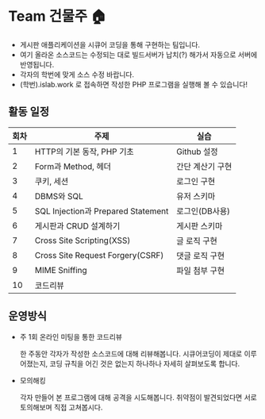 # Team 건물주 :house: 
* 게시판 애플리케이션을 시큐어 코딩을 통해 구현하는 팀입니다.
* 여기 올라온 소스코드는 수정되는 대로 빌드서버가 납치(?) 해가서 자동으로 서버에 반영됩니다.
* 각자의 학번에 맞게 소스 수정 바랍니다.
* (학번).islab.work 로 접속하면 작성한 PHP 프로그램을 실행해 볼 수 있습니다!

## 활동 일정
회차|주제|실습
-----|---|--
1|HTTP의 기본 동작, PHP 기초|Github 설정
2|Form과 Method, 헤더|간단 계산기 구현
3|쿠키, 세션|로그인 구현
4|DBMS와 SQL|유저 스키마
5|SQL Injection과 Prepared Statement|로그인(DB사용)
6|게시판과 CRUD 설계하기|게시판 스키마
7|Cross Site Scripting(XSS)|글 로직 구현
8|Cross Site Request Forgery(CSRF)|댓글 로직 구현
9|MIME Sniffing|파일 첨부 구현
10|코드리뷰|

## 운영방식
* 주 1회 온라인 미팅을 통한 코드리뷰

  한 주동안 각자가 작성한 소스코드에 대해 리뷰해봅니다. 시큐어코딩이 제대로 이루어졌는지, 코딩 규칙을 어긴 것은 없는지 하나하나 자세히 살펴보도록 합니다.
  
* 모의해킹

  각자 만들어 본 프로그램에 대해 공격을 시도해봅니다. 취약점이 발견되었다면 서로 토의해보며 직접 고쳐봅시다.
